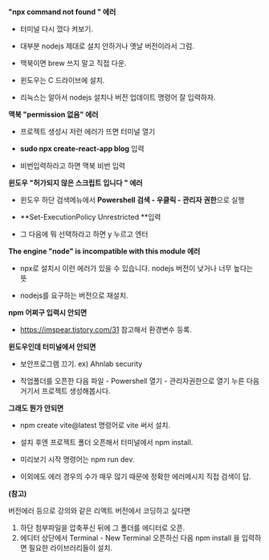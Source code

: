 

**"npx command not found " 에러**

- 터미널 다시 껐다 켜보기.

- 대부분 nodejs 제대로 설치 안하거나 옛날 버전이라서 그럼.

- 맥북이면 brew 쓰지 말고 직접 다운.

- 윈도우는 C 드라이브에 설치.

- 리눅스는 알아서 nodejs 설치나 버전 업데이트 명령어 잘 입력하자.

  

**맥북 "permission 없음" 에러**

- 프로젝트 생성시 저런 에러가 뜨면 터미널 열기

- **sudo npx create-react-app blog** 입력

- 비번입력하라고 하면 맥북 비번 입력

  

**윈도우 "허가되지 않은 스크립트 입니다 " 에러**

- 윈도우 하단 검색메뉴에서 **Powershell 검색 - 우클릭 - 관리자 권한**으로 실행

- **Set-ExecutionPolicy Unrestricted **입력

- 그 다음에 뭐 선택하라고 하면 y 누르고 엔터

  

**The engine "node" is incompatible with this module 에러**

- npx로 설치시 이런 에러가 있을 수 있습니다. nodejs 버전이 낮거나 너무 높다는 뜻

- nodejs를 요구하는 버전으로 재설치.

  

**npm 어쩌구 입력시 안되면**

- https://imspear.tistory.com/31 참고해서 환경변수 등록.

  

**윈도우인데 터미널에서 안되면**

- 보안프로그램 끄기. ex) Ahnlab security

- 작업폴더를 오픈한 다음 파일 - Powershell 열기 - 관리자권한으로 열기 누른 다음 거기서 프로젝트 생성해봅시다.

  

**그래도 뭔가 안되면**

- npm create vite@latest 명령어로 vite 써서 설치.

- 설치 후엔 프로젝트 폴더 오픈해서 터미널에서 npm install.

- 미리보기 시작 명령어는 npm run dev.

- 이외에도 에러 경우의 수가 매우 많기 때문에 정확한 에러메시지 직접 검색이 답.

  

**(참고)**

버전에러 등으로 강의와 같은 리액트 버전에서 코딩하고 싶다면

1. 하단 첨부파일을 압축푸신 뒤에 그 폴더를 에디터로 오픈.
2. 에디터 상단에서 Terminal - New Terminal 오픈하신 다음 npm install 을 입력하면 필요한 라이브러리들이 설치.